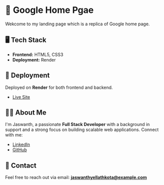 # 🚀 Google Home Pgae

Wekcome to my landing page which is a replica of Google home page.
## 🖥️ Tech Stack
- **Frontend:** HTML5, CSS3
- **Deployment:** Render


## 🚀 Deployment
Deployed on **Render** for both frontend and backend.
- [Live Site](https://google-1-ivdc.onrender.com/)

## 👨‍💻 About Me
I'm Jaswanth, a passionate **Full Stack Developer** with a background in support and a strong focus on building scalable web applications. Connect with me:
- [LinkedIn](https://www.linkedin.com/in/yellathkota-jaswanth/)
- [GitHub](https://github.com/Yellathkota-Jaswanth)

## 📧 Contact
Feel free to reach out via email: **jaswanthyellathkota@example.com**

